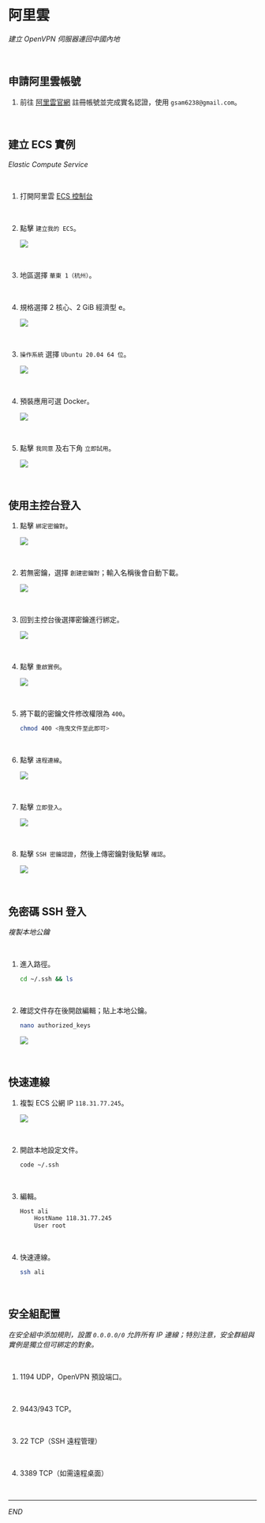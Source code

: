# 阿里雲

_建立 OpenVPN 伺服器連回中國內地_

<br>

## 申請阿里雲帳號

1. 前往 [阿里雲官網](https://www.aliyun.com) 註冊帳號並完成實名認證，使用 `gsam6238@gmail.com`。

<br>

## 建立 ECS 實例

_Elastic Compute Service_

<br>

1. 打開阿里雲 [ECS 控制台](https://ecs.console.aliyun.com)

<br>

2. 點擊 `建立我的 ECS`。

    ![](images/img_01.png)

<br>

3. 地區選擇 `華東 1（杭州）`。

<br>

4. 規格選擇 2 核心、2 GiB 經濟型 e。

    ![](images/img_02.png)

<br>

3. `操作系統` 選擇 `Ubuntu 20.04 64 位`。

    ![](images/img_03.png)

<br>

4. 預裝應用可選 Docker。

    ![](images/img_11.png)

<br>

5. 點擊 `我同意` 及右下角 `立即試用`。

    ![](images/img_04.png)

<br>

## 使用主控台登入

1. 點擊 `綁定密鑰對`。

    ![](images/img_12.png)

<br>

2. 若無密鑰，選擇 `創建密鑰對`；輸入名稱後會自動下載。

    ![](images/img_13.png)

<br>

3. 回到主控台後選擇密鑰進行綁定。

    ![](images/img_06.png)

<br>

4. 點擊 `重啟實例`。

    ![](images/img_14.png)

<br>

5. 將下載的密鑰文件修改權限為 `400`。

    ```bash
    chmod 400 <拖曳文件至此即可>
    ```

<br>

6. 點擊 `遠程連線`。

    ![](images/img_15.png)

<br>

7. 點擊 `立即登入`。

    ![](images/img_16.png)

<br>

8. 點擊 `SSH 密鑰認證`，然後上傳密鑰對後點擊 `確認`。

    ![](images/img_17.png)

<br>

## 免密碼 SSH 登入

_複製本地公鑰_

<br>

1. 進入路徑。

    ```bash
    cd ~/.ssh && ls
    ```

<br>

2. 確認文件存在後開啟編輯；貼上本地公鑰。

    ```bash
    nano authorized_keys
    ```

    ![](images/img_18.png)

<br>

## 快速連線

1. 複製 ECS 公網 IP `118.31.77.245`。

    ![](images/img_05.png)

<br>

2. 開啟本地設定文件。

    ```bash
    code ~/.ssh
    ```

<br>

3. 編輯。

    ```bash
    Host ali
        HostName 118.31.77.245
        User root
    ```

<br>

4. 快速連線。

    ```bash
    ssh ali
    ```

<br>

## 安全組配置

_在安全組中添加規則，設置 `0.0.0.0/0` 允許所有 IP 連線；特別注意，安全群組與實例是獨立但可綁定的對象。_

<br>

1. 1194 UDP，OpenVPN 預設端口。

<br>

2. 9443/943 TCP。

<br>

3. 22 TCP（SSH 遠程管理）

<br>

4. 3389 TCP（如需遠程桌面）

<br>

___

_END_